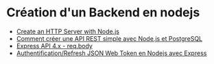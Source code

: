 # Création d'un Backend en nodejs
* [Create an HTTP Server with Node.js](https://www.knowledgehut.com/blog/web-development/node-http-server)
* [Comment créer une API REST simple avec Node.js et PostgreSQL](https://morioh.com/a/9c3ded27b058/comment-creer-une-api-rest-simple-avec-nodejs-et-postgresql)
* [Express API 4.x - req.body](https://expressjs.com/fr/api.html)
* [Authentification/Refresh JSON Web Token en Nodejs avec Express](https://www.wawasensei.dev/tuto/tuto-authentification-refresh-json-web-token-en-nodejs-avec-express)
